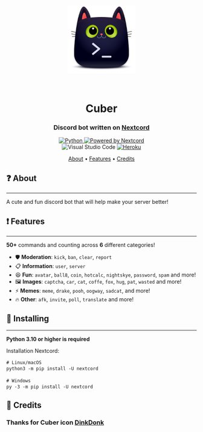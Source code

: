 <h4 align="center">
<img src='https://raw.githubusercontent.com/DinkDonk/kitty-icon/main/kitty-dark.png' width="180">
</h4>


<h1 align="center">
  <br>
  Cuber
  <br>
</h1>

<h3 align=center>Discord bot written on <a href=https://github.com/nextcord/nextcord</a>Nextcord</h3>

<div align=center>
  
![Python](https://img.shields.io/badge/Python-FFD43B?style=for-the-badge&logo=python&logoColor=blue)
[![Powered by Nextcord](https://custom-icon-badges.herokuapp.com/badge/-Powered%20by%20Nextcord-0d1620?logo=nextcord)](https://github.com/nextcord/nextcord "Powered by Nextcord Python API Wrapper")  
![Visual Studio Code](https://img.shields.io/badge/Visual_Studio_Code-0078D4?style=for-the-badge&logo=visual%20studio%20code&logoColor=white)
[![Heroku](https://img.shields.io/badge/Heroku-430098?style=for-the-badge&logo=heroku&logoColor=white)](https://dashboard.heroku.com/)

</div>

<p align="center">
  <a href="#about">About</a>
  •
  <a href="#Features">Features</a>
  •
  <a href="#credits">Credits</a>
</p>

## ❓ About
----------
A cute and fun discord bot that will help make your server better!

## ❗ Features
----------
**50+** commands and counting across **6** different categories!

*   🛡️  **Moderation**: `kick`, `ban`, `clear`, `report` 
*   📋  **Information**: `user`, `server`
*   😆  **Fun**: `avatar`, `ball8`, `coin`, `hotcalc`, `nightskye`, `password`, `spam` and more!
*   🖼️  **Images**: `captcha`, `car`, `cat`, `coffe`, `fox`, `hug`, `pat`, `wasted` and more!
*   ⚡  **Memes**: `meme`, `drake`, `pooh`, `oogway`, `sadcat`,  and more!
*   🔥  **Other**: `afk`, `invite`, `poll`, `translate`  and more!

## 🔗 Installing
----------
**Python 3.10 or higher is required**

Installation Nextcord:

    # Linux/macOS
    python3 -m pip install -U nextcord

    # Windows
    py -3 -m pip install -U nextcord


## 📜 Credits

<h3>Thanks for Cuber icon <a href=https://github.com/DinkDonk/kitty-icon>DinkDonk</h3>
